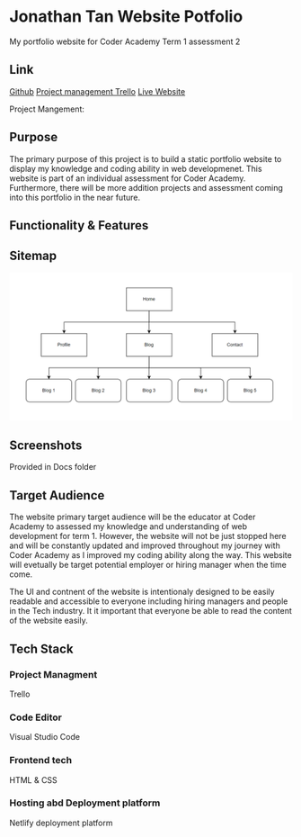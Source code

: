 # Jonathan Tan Website Potfolio
My portfolio website for Coder Academy Term 1 assessment 2

## Link ##
[Github](https://github.com/jonathan5057/JonathanTan_T1A2)
[Project management Trello](https://trello.com/invite/b/98kUoLsj/0e617162f9d5bfbd218f5d0d71cea328/jonathantant1a2)
[Live Website](https://jonathantan5057.netlify.app/index.html)

Project Mangement:

## Purpose ##
The primary purpose of this project is to build a static portfolio website to display my knowledge and coding ability in web developmenet. This website is part of an individual assessment for Coder Academy. Furthermore, there will be more addition projects and assessment coming into this portfolio in the near future.

## Functionality & Features


## Sitemap
![Alt text](https://github.com/jonathan5057/JonathanTan_T1A2/blob/main/docs/Sitemap.PNG)

## Screenshots
Provided in Docs folder

## Target Audience
The website primary target audience will be the educator at Coder Academy to assessed my knowledge and understanding of web development for term 1. However, the website will not be just stopped here and will be constantly updated and improved throughout my journey with Coder Academy as I improved my coding ability along the way. This website will evetually be target potential employer or hiring manager when the time come. 

The UI and contnent of the website is intentionaly designed to be easily readable and accessible to everyone including hiring managers and people in the Tech industry. It it important that everyone be able to read the content of the website easily.

## Tech Stack

### Project Managment
Trello

### Code Editor
Visual Studio Code

### Frontend tech
HTML & CSS

### Hosting abd Deployment platform
Netlify deployment platform
